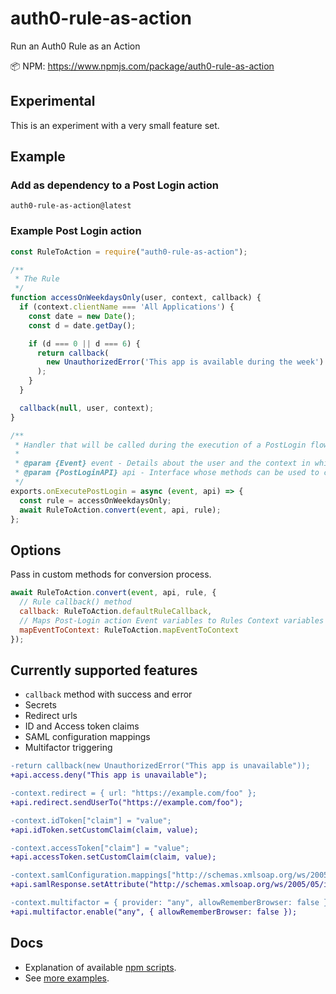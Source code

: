 # auth0-rule-as-action

Run an Auth0 Rule as an Action

📦 NPM: https://www.npmjs.com/package/auth0-rule-as-action

## Experimental

This is an experiment with a very small feature set.

## Example

### Add as dependency to a Post Login action
```
auth0-rule-as-action@latest
```

### Example Post Login action

```javascript
const RuleToAction = require("auth0-rule-as-action");

/**
 * The Rule
 */
function accessOnWeekdaysOnly(user, context, callback) {
  if (context.clientName === 'All Applications') {
    const date = new Date();
    const d = date.getDay();

    if (d === 0 || d === 6) {
      return callback(
        new UnauthorizedError('This app is available during the week')
      );
    }
  }

  callback(null, user, context);
}

/**
 * Handler that will be called during the execution of a PostLogin flow.
 *
 * @param {Event} event - Details about the user and the context in which they are logging in.
 * @param {PostLoginAPI} api - Interface whose methods can be used to change the behavior of the login.
 */
exports.onExecutePostLogin = async (event, api) => {
  const rule = accessOnWeekdaysOnly;
  await RuleToAction.convert(event, api, rule);
};
```

## Options

Pass in custom methods for conversion process.

```javascript
await RuleToAction.convert(event, api, rule, {
  // Rule callback() method
  callback: RuleToAction.defaultRuleCallback,
  // Maps Post-Login action Event variables to Rules Context variables 
  mapEventToContext: RuleToAction.mapEventToContext
});
```

## Currently supported features
- `callback` method with success and error
- Secrets
- Redirect urls
- ID and Access token claims
- SAML configuration mappings
- Multifactor triggering

```diff
-return callback(new UnauthorizedError("This app is unavailable"));
+api.access.deny("This app is unavailable");

-context.redirect = { url: "https://example.com/foo" };
+api.redirect.sendUserTo("https://example.com/foo");

-context.idToken["claim"] = "value";
+api.idToken.setCustomClaim(claim, value);

-context.accessToken["claim"] = "value";
+api.accessToken.setCustomClaim(claim, value);

-context.samlConfiguration.mappings["http://schemas.xmlsoap.org/ws/2005/05/identity/claims/nameidentifier"] = "upn";
+api.samlResponse.setAttribute("http://schemas.xmlsoap.org/ws/2005/05/identity/claims/nameidentifier", "upn");

-context.multifactor = { provider: "any", allowRememberBrowser: false };
+api.multifactor.enable("any", { allowRememberBrowser: false });
```

## Docs
- Explanation of available [npm scripts](./docs/scripts.md).
- See [more examples](./docs/examples.md).